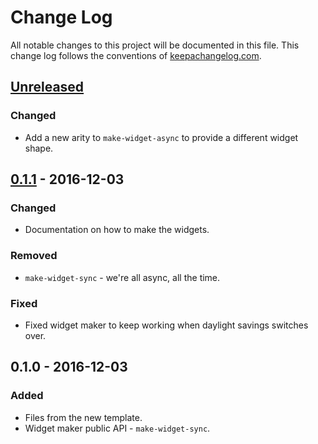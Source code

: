 # Change Log
All notable changes to this project will be documented in this file. This change log follows the conventions of [keepachangelog.com](http://keepachangelog.com/).

## [Unreleased]
### Changed
- Add a new arity to `make-widget-async` to provide a different widget shape.

## [0.1.1] - 2016-12-03
### Changed
- Documentation on how to make the widgets.

### Removed
- `make-widget-sync` - we're all async, all the time.

### Fixed
- Fixed widget maker to keep working when daylight savings switches over.

## 0.1.0 - 2016-12-03
### Added
- Files from the new template.
- Widget maker public API - `make-widget-sync`.

[Unreleased]: https://github.com/your-name/funcyard/compare/0.1.1...HEAD
[0.1.1]: https://github.com/your-name/funcyard/compare/0.1.0...0.1.1
